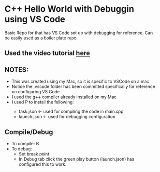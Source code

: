 # C++ Hello World with Debuggin using VS Code
Basic Repo for that has VS Code set up with debugging for reference.  Can be easily used as a boiler plate repo.

## Used the video tutorial [here](https://www.youtube.com/watch?v=DIw02CaEusY)

## NOTES:
* This was created using my Mac, so it is specific to VSCode on a mac
* Notice the .vscode folder has been committed specifically for reference on configuring VS Code
* I used the g++ compiler already installed on my Mac
* I used <Shift><Command>P to install the following:
  * task.json <- used for compiling the code in main.cpp
  * launch.json <- used for debugging configuration

## Compile/Debug
 * To compile: <shift><command>B
 * To debug: 
    * Set break point
    * In Debug tab click the green play button (launch.json) has configured this to work.
